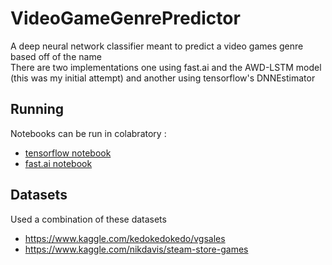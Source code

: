 # VideoGameGenrePredictor

A deep neural network classifier meant to predict a video games genre based off of the name <br> 
There are two implementations one using fast.ai and the AWD-LSTM model (this was my initial attempt) and another using tensorflow's DNNEstimator

## Running

Notebooks can be run in colabratory :
+ [tensorflow notebook](https://colab.research.google.com/github/phxtho/VideoGameGenrePredictor/blob/master/tensorflow/VideoGamesNLP.ipynb)
+ [fast.ai notebook](https://colab.research.google.com/github/phxtho/VideoGameGenrePredictor/blob/master/fast.ai/VGGenrePredict.ipynb)

## Datasets 

Used a combination of these datasets
+ https://www.kaggle.com/kedokedokedo/vgsales
+ https://www.kaggle.com/nikdavis/steam-store-games
